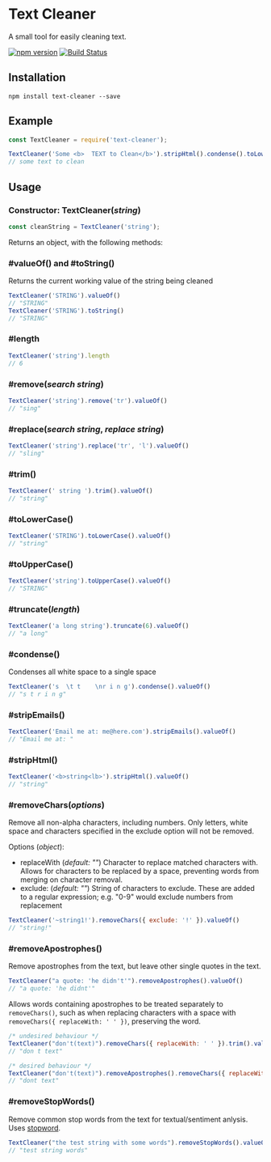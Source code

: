 # Text Cleaner #

A small tool for easily cleaning text.

[![npm version](https://badge.fury.io/js/text-cleaner.svg)](https://badge.fury.io/js/text-cleaner)
[![Build Status](https://travis-ci.org/aimee-gm/text-cleaner.svg?branch=master)](https://travis-ci.org/aimee-gm/text-cleaner)

## Installation

```
npm install text-cleaner --save
```

## Example

```javascript
const TextCleaner = require('text-cleaner');

TextCleaner('Some <b>  TEXT to Clean</b>').stripHtml().condense().toLowerCase().valueOf();
// some text to clean
```

## Usage

### Constructor: TextCleaner(*string*)
```javascript
const cleanString = TextCleaner('string');
```
Returns an object, with the following methods:

### #valueOf() and #toString()
Returns the current working value of the string being cleaned
```javascript
TextCleaner('STRING').valueOf()
// "STRING"
TextCleaner('STRING').toString()
// "STRING"
```

### #length
```javascript
TextCleaner('string').length
// 6
```

### #remove(*search string*)
```javascript
TextCleaner('string').remove('tr').valueOf()
// "sing"
```

### #replace(*search string*, *replace string*)
```javascript
TextCleaner('string').replace('tr', 'l').valueOf()
// "sling"
```

### #trim()
```javascript
TextCleaner(' string ').trim().valueOf()
// "string"
```

### #toLowerCase()
```javascript
TextCleaner('STRING').toLowerCase().valueOf()
// "string"
```

### #toUpperCase()
```javascript
TextCleaner('string').toUpperCase().valueOf()
// "STRING"
```

### #truncate(*length*)
```javascript
TextCleaner('a long string').truncate(6).valueOf()
// "a long"
```

### #condense()
Condenses all white space to a single space
```javascript
TextCleaner('s  \t t 	\nr i n g').condense().valueOf()
// "s t r i n g"
```

### #stripEmails()
```javascript
TextCleaner('Email me at: me@here.com').stripEmails().valueOf()
// "Email me at: "
```

### #stripHtml()
```javascript
TextCleaner('<b>string<lb>').stripHtml().valueOf()
// "string"
```

### #removeChars(*options*)
Remove all non-alpha characters, including numbers. Only letters, white space and characters specified in the exclude option will not be removed.

Options (*object*):
- replaceWith (*default: ""*) Character to replace matched characters with. Allows for characters to be replaced by a space, preventing words from merging on character removal.
- exclude: (*default: ""*) String of characters to exclude. These are added to a regular expression; e.g. "0-9" would exclude numbers from replacement
```javascript
TextCleaner('~string1!').removeChars({ exclude: '!' }).valueOf()
// "string!"
```

### #removeApostrophes()
Remove apostrophes from the text, but leave other single quotes in the text.
```javascript
TextCleaner("a quote: 'he didn't'").removeApostrophes().valueOf()
// "a quote: 'he didnt'"
```
Allows words containing apostrophes to be treated separately to `removeChars()`, such as when replacing characters with a space with `removeChars({ replaceWith: ' ' })`, preserving the word.

```javascript
/* undesired behaviour */
TextCleaner("don't(text)").removeChars({ replaceWith: ' ' }).trim().valueOf()
// "don t text"

/* desired behaviour */
TextCleaner("don't(text)").removeApostrophes().removeChars({ replaceWith: ' ' }).trim().valueOf()
// "dont text"
```

### #removeStopWords()
Remove common stop words from the text for textual/sentiment anlysis. Uses [stopword](https://www.npmjs.com/package/stopword).

```javascript
TextCleaner("the test string with some words").removeStopWords().valueOf()
// "test string words"
```
